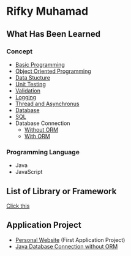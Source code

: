 # Rifky Muhamad

## What Has Been Learned
### Concept
- [Basic Programming]()
- [Object Oriented Programming]()
- [Data Stucture]()
- [Unit Testing]()
- [Validation]()
- [Logging]()
- [Thread and Asynchronus]()
- [Database]()
- [SQL]()
- Database Connection
    - [Without ORM]()
    - [With ORM]()

### Programming Language
- Java
- JavaScript

## List of Library or Framework
[Click this](https://github.com/RifkyMuhamad/LibraryOrFrameworkList)

## Application Project
- [Personal Website]() (First Application Project)
- [Java Database Connection without ORM](https://github.com/RifkyMuhamad/JavaConnectionDatabaseApplication)
